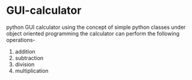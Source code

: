 # GUI-calculator
python GUI calculator
using the concept of simple python classes under object oriented programming the calculator can perform the following operations-
1. addition
2. subtraction
3. division
4. multiplication
